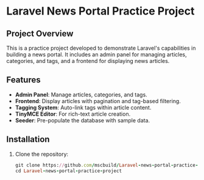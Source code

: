 # Laravel News Portal Practice Project

## Project Overview

This is a practice project developed to demonstrate Laravel's capabilities in building a news portal. It includes an admin panel for managing articles, categories, and tags, and a frontend for displaying news articles.

## Features

- **Admin Panel**: Manage articles, categories, and tags.
- **Frontend**: Display articles with pagination and tag-based filtering.
- **Tagging System**: Auto-link tags within article content.
- **TinyMCE Editor**: For rich-text article creation.
- **Seeder**: Pre-populate the database with sample data.

## Installation

1. Clone the repository:
   ```ruby
   git clone https://github.com/mscbuild/Laravel-news-portal-practice-project.git
   cd Laravel-news-portal-practice-project
```
